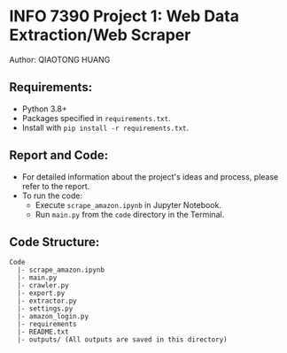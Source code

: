 # INFO 7390 Project 1: Web Data Extraction/Web Scraper

Author: QIAOTONG HUANG

## Requirements:

- Python 3.8+
- Packages specified in `requirements.txt`.
- Install with `pip install -r requirements.txt`.

## Report and Code:

- For detailed information about the project's ideas and process, please refer to the report.
- To run the code:
  - Execute `scrape_amazon.ipynb` in Jupyter Notebook.
  - Run `main.py` from the `code` directory in the Terminal.

## Code Structure:

```
Code
  |- scrape_amazon.ipynb
  |- main.py
  |- crawler.py
  |- export.py
  |- extractor.py
  |- settings.py
  |- amazon_login.py
  |- requirements
  |- README.txt
  |- outputs/ (All outputs are saved in this directory)
```

